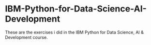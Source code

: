 # IBM-Python-for-Data-Science-AI-Development
These are the exercises i did in the IBM Python for Data Science, AI & Development course.
